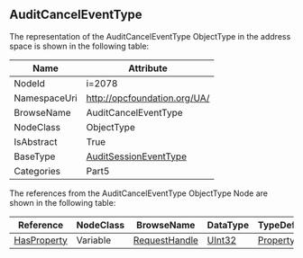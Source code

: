 <!-- objecttype -->
## AuditCancelEventType
  
<!-- end of text -->
The representation of the AuditCancelEventType ObjectType in the address space is shown in the following table:  

|Name|Attribute|
|---|---|
|NodeId|i=2078|
|NamespaceUri|http://opcfoundation.org/UA/|
|BrowseName|AuditCancelEventType|
|NodeClass|ObjectType|
|IsAbstract|True|
|BaseType|[AuditSessionEventType](../../../Part5/ObjectTypes/AuditSessionEventType/readme.md)|
|Categories|Part5|

The references from the AuditCancelEventType ObjectType Node are shown in the following table:  

|Reference|NodeClass|BrowseName|DataType|TypeDefinition|ModellingRule|
|---|---|---|---|---|---|
|[HasProperty](../../../Part3/ReferenceTypes/HasProperty/readme.md)|Variable|[RequestHandle](#RequestHandle)|[UInt32](../../../Part3/DataTypes/UInt32/readme.md)|[PropertyType](../../Part5/VariableTypes/PropertyType/readme.md)|[Mandatory](../../Objects/Mandatory/readme.md)|


